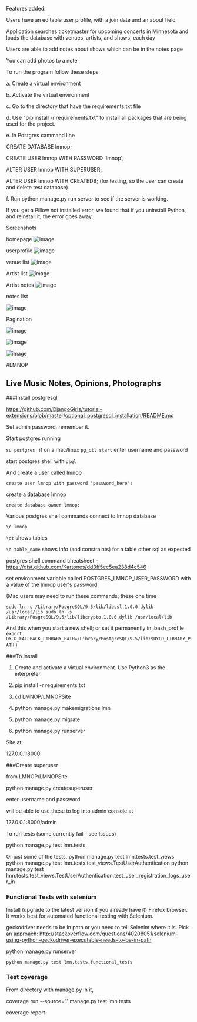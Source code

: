 Features added:

Users have an editable user profile, with a join date and an about field

Application searches ticketmaster for upcoming concerts in Minnesota and loads the database with venues, artists, and shows, each day

Users are able to add notes about shows which can be in the notes page

You can add photos to a note

To run the program follow these steps:

a. Create a virtual environment

b. Activate the virtual environment 

c. Go to the directory that have the requirements.txt file

d. Use "pip install -r requirements.txt" to install all packages that are being used for the project.

e. in Postgres cammand line
  
  CREATE DATABASE lmnop;
  
  CREATE USER lmnop WITH PASSWORD 'lmnop';
  
  ALTER USER lmnop WITH SUPERUSER;
  
  ALTER USER lmnop WITH CREATEDB; (for testing, so the user can create and delete test database)

f. Run python manage.py run server to see if the server is working.

If you get a Pillow not installed error, we found that if you uninstall Python, and reinstall it, the error goes away. 

Screenshots

homepage
![image](https://cloud.githubusercontent.com/assets/22032833/25221512/f9434cfc-257a-11e7-80b1-a6d26f53f17c.png)

userprofile
![image](https://cloud.githubusercontent.com/assets/22032833/25221459/cd91b472-257a-11e7-885e-cde66650ffb9.png)

venue list
![image](https://cloud.githubusercontent.com/assets/22032833/25221535/10ddb334-257b-11e7-8b60-8527c2298abe.png)

Artist list
![image](https://cloud.githubusercontent.com/assets/22032833/25226029/11c1f7ca-2589-11e7-9c7f-fa35be34be3b.png)

Artist notes
![image](https://cloud.githubusercontent.com/assets/22032833/25221585/3513088a-257b-11e7-9c6b-1dd7b48baba6.png)

notes list

![image](https://cloud.githubusercontent.com/assets/17325437/25227999/3f6a2a9c-2590-11e7-8389-ab9e09e2b4ad.png)


Pagination

![image](https://cloud.githubusercontent.com/assets/17325437/25228105/abc1f922-2590-11e7-9b19-9e544180b071.png)

![image](https://cloud.githubusercontent.com/assets/17325437/25228157/eeab4496-2590-11e7-9b9c-b8cef13bfaaa.png)

![image](https://cloud.githubusercontent.com/assets/17325437/25228185/13aed654-2591-11e7-81f7-5d8d60bad3cc.png)

#LMNOP

## Live Music Notes, Opinions, Photographs

###Install postgresql

https://github.com/DjangoGirls/tutorial-extensions/blob/master/optional_postgresql_installation/README.md

Set admin password, remember it.

Start postgres running

`su postgres ` if on a mac/linux
`pg_ctl start`  enter username and password

start postgres shell with `psql`

And create a user called lmnop

```
create user lmnop with password 'password_here'; 
```

create a database lmnop

```
create database owner lmnop;
```

Various postgres shell commands 
connect to lmnop database 

```
\c lmnop
```

`\dt`    shows tables

`\d table_name`   shows info (and constraints) for a table
other sql as expected

postgres shell command cheatsheet - https://gist.github.com/Kartones/dd3ff5ec5ea238d4c546

set environment variable called
POSTGRES_LMNOP_USER_PASSWORD
with a value of the lmnop user's password


(Mac users may need to run these commands; these one time 

`sudo ln -s /Library/PosgreSQL/9.5/lib/libssl.1.0.0.dylib /usr/local/lib
sudo ln -s /Library/PosgreSQL/9.5/lib/libcrypto.1.0.0.dylib /usr/local/lib`

And this when you start a new shell; or set it permanently in .bash_profile 
`export DYLD_FALLBACK_LIBRARY_PATH=/Library/PostgreSQL/9.5/lib:$DYLD_LIBRARY_PATH`
)

###To install

1. Create and activate a virtual environment. Use Python3 as the interpreter.

2. pip install -r requirements.txt

3. cd LMNOP/LMNOPSite

4. python manage.py makemigrations lmn

5. python manage.py migrate

6. python manage.py runserver

Site at

127.0.0.1:8000

###Create superuser

from LMNOP/LMNOPSite

python manage.py createsuperuser

enter username and password

will be able to use these to log into admin console at

127.0.0.1:8000/admin

To run tests  (some currently fail - see Issues)

python manage.py test lmn.tests

Or just some of the tests,
python manage.py test lmn.tests.test_views
python manage.py test lmn.tests.test_views.TestUserAuthentication
python manage.py test lmn.tests.test_views.TestUserAuthentication.test_user_registration_logs_user_in



### Functional Tests with selenium

Install (upgrade to the latest version if you already have it) Firefox browser. It works best for automated functional testing with Selenium.

geckodriver needs to be in path or you need to tell Selenim where it is. Pick an approach: http://stackoverflow.com/questions/40208051/selenium-using-python-geckodriver-executable-needs-to-be-in-path

python manage.py runserver

```
python manage.py test lmn.tests.functional_tests
```

### Test coverage

From directory with manage.py in it,

coverage run --source='.' manage.py test lmn.tests

coverage report
